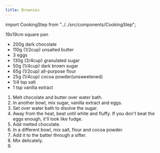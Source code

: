 ```yaml
---
title: Brownies
---
```

import CookingStep from "../../src/components/CookingStep";

19x19cm square pan

- 200g dark chocolate
- 110g (1/2cup) unsalted butter
- 3 eggs
- 130g (3/4cup) granulated sugar
- 50g (1/4cup) dark brown sugar
- 65g (1/2cup) all-purpose flour
- 25g (1/4cup) cocoa powder(unsweetened)
- 1/4 tsp salt
- 1 tsp vanilla extract


1. Melt chocolate and butter over water bath.
1. In another bowl, mix sugar, vanilla extract and eggs.
1. Set over water bath to disolve the sugar.
1. Away from the heat, beat until white and fluffy. If you don't beat the eggs enough, it'll look like fudge.
1. Add melted chocolate.
1. In a different bowl, mix salt, flour and cocoa powder.
1. Add it to the batter through a sifter.
1. Mix delicately.
1. <CookingStep temp="170" time="20-30 minutes" preheat />

